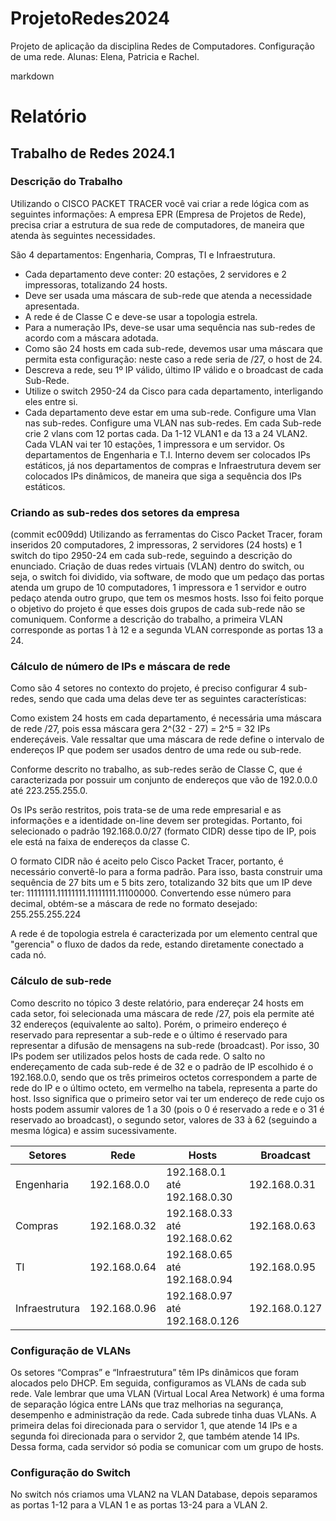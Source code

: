 # ProjetoRedes2024
Projeto de aplicação da disciplina Redes de Computadores. Configuração de uma rede. Alunas: Elena, Patricia e Rachel.

markdown
# Relatório
## Trabalho de Redes 2024.1

### Descrição do Trabalho
Utilizando o CISCO PACKET TRACER você vai criar a rede lógica com as seguintes informações:
A empresa EPR (Empresa de Projetos de Rede), precisa criar a estrutura de sua rede de computadores, de maneira que atenda às seguintes necessidades.

São 4 departamentos: Engenharia, Compras, TI e Infraestrutura.
- Cada departamento deve conter: 20 estações, 2 servidores e 2 impressoras, totalizando 24 hosts.
- Deve ser usada uma máscara de sub-rede que atenda a necessidade apresentada.
- A rede é de Classe C e deve-se usar a topologia estrela.
- Para a numeração IPs, deve-se usar uma sequência nas sub-redes de acordo com a máscara adotada.
- Como são 24 hosts em cada sub-rede, devemos usar uma máscara que permita esta configuração: neste caso a rede seria de /27, o host de 24.
- Descreva a rede, seu 1º IP válido, último IP válido e o broadcast de cada Sub-Rede.
- Utilize o switch 2950-24 da Cisco para cada departamento, interligando eles entre si.
- Cada departamento deve estar em uma sub-rede. Configure uma Vlan nas sub-redes. Configure uma VLAN nas sub-redes. Em cada Sub-rede crie 2 vlans com 12 portas
 cada. Da 1-12 VLAN1 e da 13 a 24 VLAN2. Cada VLAN vai ter 10 estações, 1 impressora e um servidor.
Os departamentos de Engenharia e T.I. Interno devem ser colocados IPs estáticos, já nos departamentos de compras e Infraestrutura devem ser colocados IPs
dinâmicos, de maneira que siga a sequência dos IPs estáticos.

### Criando as sub-redes dos setores da empresa
(commit ec009dd)
Utilizando as ferramentas do Cisco Packet Tracer, foram inseridos 20 computadores, 2 impressoras, 2 servidores (24 hosts) e 1 switch do tipo 2950-24 em cada
sub-rede, seguindo a descrição do enunciado.
Criação de duas redes virtuais (VLAN) dentro do switch, ou seja, o switch foi dividido, via software, de modo que um pedaço das portas atenda um grupo de 10
computadores, 1 impressora e 1 servidor e outro pedaço atenda outro grupo, que tem os mesmos hosts. Isso foi feito porque o objetivo do projeto é que esses dois
 grupos de cada sub-rede não se comuniquem.
Conforme a descrição do trabalho, a primeira VLAN corresponde as portas 1 à 12 e a segunda VLAN corresponde as portas 13 a 24.

### Cálculo de número de IPs e máscara de rede
Como são 4 setores no contexto do projeto, é preciso configurar 4 sub-redes, sendo que cada uma delas deve ter as seguintes características:

Como existem 24 hosts em cada departamento, é necessária uma máscara de rede /27, pois essa máscara gera 2^(32 - 27) = 2^5 = 32 IPs endereçáveis. Vale ressaltar
que uma máscara de rede define o intervalo de endereços IP que podem ser usados dentro de uma rede ou sub-rede.

Conforme descrito no trabalho, as sub-redes serão de Classe C, que é caracterizada por possuir um conjunto de endereços que vão de 192.0.0.0 até 223.255.255.0.

Os IPs serão restritos, pois trata-se de uma rede empresarial e as informações e a identidade on-line devem ser protegidas. Portanto, foi selecionado o padrão
192.168.0.0/27 (formato CIDR) desse tipo de IP, pois ele está na faixa de endereços da classe C.

O formato CIDR não é aceito pelo Cisco Packet Tracer, portanto, é necessário convertê-lo para a forma padrão. Para isso, basta construir uma sequência de 27 bits
um e 5 bits zero, totalizando 32 bits que um IP deve ter: 11111111.11111111.11111111.11100000.
Convertendo esse número para decimal, obtém-se a máscara de rede no formato desejado: 255.255.255.224

A rede é de topologia estrela é caracterizada por um elemento central que "gerencia" o fluxo de dados da rede, estando diretamente conectado a cada nó.

### Cálculo de sub-rede
Como descrito no tópico 3 deste relatório, para endereçar 24 hosts em cada setor, foi selecionada uma máscara de rede /27, pois ela permite até 32 endereços
(equivalente ao salto). Porém, o primeiro endereço é reservado para representar a sub-rede e o último é reservado para representar a difusão de mensagens na
sub-rede (broadcast). Por isso, 30 IPs podem ser utilizados pelos hosts de cada rede.
O salto no endereçamento de cada sub-rede é de 32 e o padrão de IP escolhido é o 192.168.0.0, sendo que os três primeiros octetos correspondem a parte de rede
do IP e o último octeto, em vermelho na tabela, representa a parte do host. Isso significa que o primeiro setor vai ter um endereço de rede cujo os hosts podem
assumir valores de 1 a 30 (pois o 0 é reservado a rede e o 31 é reservado ao broadcast), o segundo setor, valores de 33 à 62 (seguindo a mesma lógica) e assim
sucessivamente.

| Setores       | Rede          | Hosts                       | Broadcast       |
| ------------- | ------------- | --------------------------- | --------------- |
| Engenharia    | 192.168.0.0   | 192.168.0.1 até 192.168.0.30 | 192.168.0.31    |
| Compras       | 192.168.0.32  | 192.168.0.33 até 192.168.0.62| 192.168.0.63    |
| TI            | 192.168.0.64  | 192.168.0.65 até 192.168.0.94| 192.168.0.95    |
| Infraestrutura| 192.168.0.96  | 192.168.0.97 até 192.168.0.126| 192.168.0.127  |

### Configuração de VLANs
Os setores “Compras” e “Infraestrutura” têm IPs dinâmicos que foram alocados pelo DHCP. Em seguida, configuramos as VLANs de cada sub rede. Vale lembrar que uma
VLAN (Virtual Local Area Network) é uma forma de separação lógica entre LANs que traz melhorias na segurança, desempenho e administração da rede.
Cada subrede tinha duas VLANs. A primeira delas foi direcionada para o servidor 1, que atende 14 IPs e a segunda foi direcionada para o servidor 2, que também
atende 14 IPs. Dessa forma, cada servidor só podia se comunicar com um grupo de hosts.

### Configuração do Switch
No switch nós criamos uma VLAN2 na VLAN Database, depois separamos as portas 1-12 para a VLAN 1 e as portas 13-24 para a VLAN 2.

